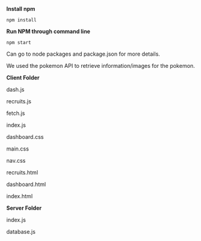 **Install npm**

```
npm install 
```

**Run NPM through command line**

```
npm start
```

Can go to node packages and package.json for more details. 

We used the pokemon API to retrieve information/images for the pokemon. 

**Client Folder**


dash.js

recruits.js

fetch.js

index.js

dashboard.css

main.css

nav.css

recruits.html

dashboard.html

index.html


**Server Folder**

index.js

database.js

